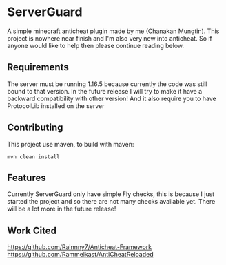 # ServerGuard

A simple minecraft anticheat plugin made by me (Chanakan Mungtin). This project is nowhere near finish and I'm also very new into anticheat. So if anyone would like to help then please continue reading below.

## Requirements

The server must be running 1.16.5 because currently the code was still bound to that version. In the future release I will try to make it have a backward compatibility with other version! And it also require you to have ProtocolLib installed on the server

## Contributing

This project use maven, to build with maven:
```
mvn clean install
```

## Features

Currently ServerGuard only have simple Fly checks, this is because I just started the project and so there are not many checks available yet. There will be a lot more in the future release!

## Work Cited
https://github.com/Rainnny7/Anticheat-Framework
https://github.com/Rammelkast/AntiCheatReloaded
